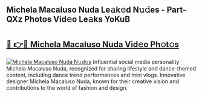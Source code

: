 ## Michela Macaluso Nuda Le𝚊k𝚎d N𝚞𝚍es - Part-QXz Photos Vid𝚎o Le𝚊ks YoKuB

# <h2><a href="http://fbeeibb.evod.top/?m=Michela+Macaluso+Nuda">🔗 👉🔴 Michela Macaluso Nuda Vid𝚎o Ph𝚘t𝚘s</a></h2>

[![Michela Macaluso Nuda N𝚞d𝚎s](https://i.imgur.com/8V9OHl7.gif)](http://fbeeibb.evod.top/?m=Michela+Macaluso+Nuda)
Influential social media personality Michela Macaluso Nuda, recognized for sharing lifestyle and dance-themed content, including dance trend performances and mini vlogs. Innovative designer Michela Macaluso Nuda, known for their creative vision and contributions to the world of fashion and design. 
